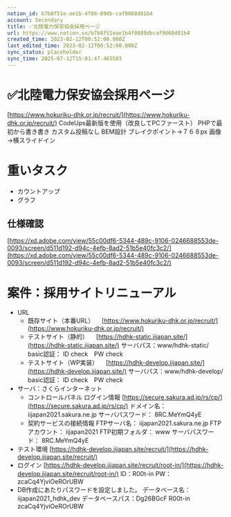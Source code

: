 ```yaml
---
notion_id: b7b8f51e-ae1b-4f08-89db-caf9068d81b4
account: Secondary
title: ✅北陸電力保安協会採用ページ
url: https://www.notion.so/b7b8f51eae1b4f0889dbcaf9068d81b4
created_time: 2023-02-12T00:52:00.000Z
last_edited_time: 2023-02-12T00:52:00.000Z
sync_status: placeholder
sync_time: 2025-07-12T15:01:47.465583
---
```

# ✅北陸電力保安協会採用ページ

[https://www.hokuriku-dhk.or.jp/recruit/](https://www.hokuriku-dhk.or.jp/recruit/)
CodeUps最新版を使用（改良してPCファースト）
PHPで最初から書き書き
カスタム投稿なし
BEM設計
ブレイクポイント→７６８px
画像→横スライドイン
# 重いタスク
- カウントアップ
- グラフ
## 仕様確認
[https://xd.adobe.com/view/55c00df6-5344-489c-9106-0246688553de-0093/screen/d511d192-d94c-4efb-8ad2-51b5e40fc3c2/](https://xd.adobe.com/view/55c00df6-5344-489c-9106-0246688553de-0093/screen/d511d192-d94c-4efb-8ad2-51b5e40fc3c2/)
# 案件：採用サイトリニューアル
- URL
  - 既存サイト（本番URL）
　[https://www.hokuriku-dhk.or.jp/recruit/](https://www.hokuriku-dhk.or.jp/recruit/)
  - テストサイト（静的）
　[https://hdhk-static.iijapan.site/](https://hdhk-static.iijapan.site/)
サーバパス：www/hdhk-static/
basic認証： ID check　PW check
  - テストサイト（WP実装）
　[https://hdhk-develop.iijapan.site/](https://hdhk-develop.iijapan.site/)
サーバパス：www/hdhk-develop/
basic認証： ID check　PW check
- サーバ：さくらインターネット
  - コントロールパネル ログイン情報 
    [https://secure.sakura.ad.jp/rs/cp/](https://secure.sakura.ad.jp/rs/cp/)
ドメイン名： iijapan2021.sakura.ne.jp
サーバパスワード： 8RC.MeYmQ4yE
  - 契約サービスの接続情報
FTPサーバ名： iijapan2021.sakura.ne.jp
FTPアカウント： iijapan2021
FTP初期フォルダ： www
サーバパスワード： 8RC.MeYmQ4yE
- テスト環境
[https://hdhk-develop.iijapan.site/recruit/](https://hdhk-develop.iijapan.site/recruit/)
- ログイン
[https://hdhk-develop.iijapan.site/recruit/root-in/](https://hdhk-develop.iijapan.site/recruit/root-in/)
ID：R00t-in
PW：zcaCq4YjviOeROrUBW
- DB作成にあたりパスワードを設定しました。
データベース名：iijapan2021_hdhk_dev
データベースパス：Dg26BGcF
R00t-in
zcaCq4YjviOeROrUBW